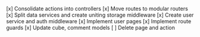 [x] Consolidate actions into controllers
[x] Move routes to modular routers
[x] Split data services and create uniting storage middleware
[x] Create user service and auth middleware
[x] Implement user pages
[x] Implement route guards
[x] Update cube, comment models
[ ] Delete page and action